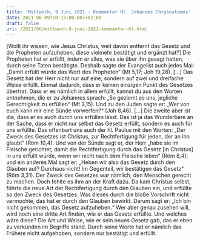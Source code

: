 ```yaml
---
title: 'Mittwoch, 9 Juni 2021 : Kommentar Hl. Johannes Chrysostomus'
date: 2021-06-09T10:15:00.001+02:00
draft: false
url: /2021/06/mittwoch-9-juni-2021-kommentar-hl.html
---
```


\[Wollt ihr wissen, wie Jesus Christus, weit davon entfernt das Gesetz und die Propheten aufzuheben, diese vielmehr bestätigt und ergänzt hat?\] Die Propheten hat er erfüllt, indem er alles, was sie über ihn gesagt hatten, durch seine Taten bestätigte. Deshalb sagte der Evangelist auch jedes Mal: „Damit erfüllt würde das Wort des Propheten“ (Mt 5,17; Joh 19,28). \[…\] Das Gesetz hat der Herr nicht nur auf eine, sondern auf zwei und dreifache Weise erfüllt. Einmal dadurch, dass er keinen einzigen Punkt des Gesetzes übertrat. Dass er es nämlich in allem erfüllt, kannst du aus den Worten entnehmen, die er zu Johannes sprach: „So geziemt es uns, jegliche Gerechtigkeit zu erfüllen“ (Mt 3,15). Und zu den Juden sagte er: „Wer von euch kann mir eine Sünde vorwerfen?“ (Joh 8,46). \[…\] Die zweite aber ist die, dass er es auch durch uns erfüllen lässt. Das ist ja das Wunderbare an der Sache, dass er nicht nur selbst das Gesetz erfüllt, sondern es auch für uns erfüllte. Das offenbart uns auch der hl. Paulus mit den Worten: „Der Zweck des Gesetzes ist Christus, zur Rechtfertigung für jeden, der an ihn glaubt“ (Röm 10,4). Und von der Sünde sagt er, der Herr „habe sie im Fleische gerichtet, damit die Rechtfertigung durch das Gesetz \[in Christus\] in uns erfüllt würde, wenn wir nicht nach dem Fleische leben“ (Röm 8,4); und ein anderes Mal sagt er: „Heben wir also das Gesetz durch den Glauben auf? Durchaus nicht! Im Gegenteil, wir bestätigen das Gesetz“ (Röm 3,31). Der Zweck des Gesetzes war nämlich, den Menschen gerecht zu machen. Doch fehlte es ihm an der Kraft dazu. Da kam Christus selbst, führte die neue Art der Rechtfertigung durch den Glauben ein, und erfüllte so den Zweck des Gesetzes. Was dieses durch die bloße Vorschrift nicht vermochte, das hat er durch den Glauben bewirkt. Darum sagt er: „Ich bin nicht gekommen, das Gesetz aufzuheben.“ Wer aber genau zusehen will, wird noch eine dritte Art finden, wie er das Gesetz erfüllte. Und welches wäre diese? Die Art und Weise, wie er sein neues Gesetz gab, das er eben zu verkünden im Begriffe stand. Durch seine Worte hat er nämlich das Frühere nicht aufgehoben, sondern nur bestätigt und erfüllt.